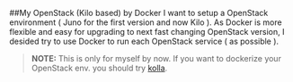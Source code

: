 ##My OpenStack (Kilo based) by Docker
I want to setup a OpenStack environment ( Juno for the first version and now Kilo ). As Docker is more flexible and easy for upgrading to next fast changing OpenStack version, I desided try to use Docker to run each OpenStack service ( as possible ). 

>**NOTE:** This is only for myself by now. If you want to dockerize your OpenStack env. you should try [kolla](https://github.com/stackforge/kolla).
